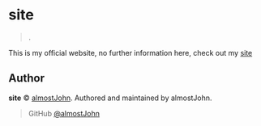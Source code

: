 # site

> .

This is my official website, no further information here, check out my [site](https://almostjohn.vercel.app)

## Author

**site** © [almostJohn](https://github.com/almostJohn).
Authored and maintained by almostJohn.

> GitHub [@almostJohn](https://github.com/almostJohn)
